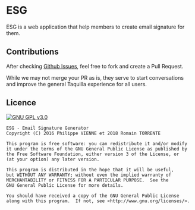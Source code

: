 # ESG

ESG is a web application that help members to create email signature for them.

## Contributions

After checking [Github Issues](https://github.com/BdEINSALyon/esg), feel free to fork and create a Pull Request.

While we may not merge your PR as is, they serve to start conversations and improve the general Taquilla
experience for all users.

## Licence

[![GNU GPL v3.0](http://www.gnu.org/graphics/gplv3-127x51.png)](http://www.gnu.org/licenses/gpl.html)

```
ESG - Email Signature Generator
Copyright (C) 2016 Philippe VIENNE et 2018 Romain TORRENTE

This program is free software: you can redistribute it and/or modify
it under the terms of the GNU General Public License as published by
the Free Software Foundation, either version 3 of the License, or
(at your option) any later version.

This program is distributed in the hope that it will be useful,
but WITHOUT ANY WARRANTY; without even the implied warranty of
MERCHANTABILITY or FITNESS FOR A PARTICULAR PURPOSE.  See the
GNU General Public License for more details.

You should have received a copy of the GNU General Public License
along with this program.  If not, see <http://www.gnu.org/licenses/>.